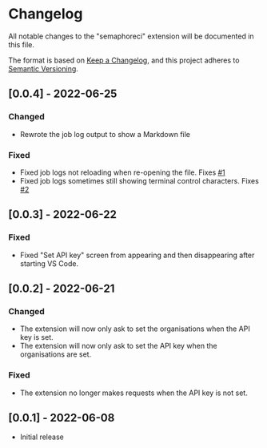 # Changelog

All notable changes to the "semaphoreci" extension will be documented in this file.

The format is based on [Keep a Changelog](https://keepachangelog.com/en/1.0.0/),
and this project adheres to [Semantic Versioning](https://semver.org/spec/v2.0.0.html).

## [0.0.4] - 2022-06-25

### Changed

- Rewrote the job log output to show a Markdown file

### Fixed

- Fixed job logs not reloading when re-opening the file. Fixes [#1](https://github.com/FPtje/vscode-semaphore-ci/issues/1)
- Fixed job logs sometimes still showing terminal control characters. Fixes [#2](https://github.com/FPtje/vscode-semaphore-ci/issues/2)

## [0.0.3] - 2022-06-22

### Fixed

- Fixed "Set API key" screen from appearing and then disappearing after starting VS Code.

## [0.0.2] - 2022-06-21

### Changed

- The extension will now only ask to set the organisations when the API key is set.
- The extension will now only ask to set the API key when the organisations are set.

### Fixed

- The extension no longer makes requests when the API key is not set.

## [0.0.1] - 2022-06-08

- Initial release
